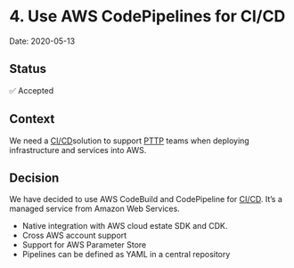   # 4. Use AWS CodePipelines for CI/CD
  Date: 2020-05-13

  ## Status
  ✅ Accepted

  ## Context

We need a [CI/CD](https://en.wikipedia.org/wiki/CI/CD)​ solution to support [PTTP](https://ministry-of-justice-acronyms.service.justice.gov.uk/#:~:text=Info-,PTTP,-Prison%20Technology%20Transformation) teams when deploying infrastructure and services into AWS.

  ## Decision

We have decided to use AWS CodeBuild and CodePipeline for [CI/CD](https://en.wikipedia.org/wiki/CI/CD)​. It’s a managed service from Amazon Web Services.

- Native integration with AWS cloud estate SDK and CDK.
- Cross AWS account support
- Support for AWS Parameter Store
- Pipelines can be defined as YAML in a central repository


